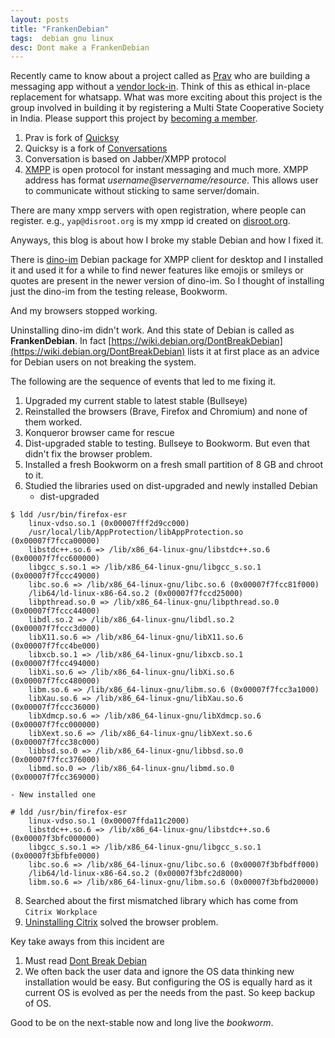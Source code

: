 ```yaml
---
layout: posts
title: "FrankenDebian"
tags:  debian gnu linux
desc: Dont make a FrankenDebian
---
```


Recently came to know about a project called as [Prav](https://prav.app/) who
are building a messaging app without a [vendor lock-in](https://en.wikipedia.org/wiki/Vendor_lock-in). 
Think of this as ethical in-place replacement for whatsapp.
What was more exciting about this project is the group involved in building
it by registering a Multi State Cooperative Society in India. Please
support this project by [becoming a member](https://prav.app/become-a-member/).

1. Prav is fork of [Quicksy](https://quicksy.im/)
2. Quicksy is a fork of [Conversations](https://conversations.im/)
3. Conversation is based on Jabber/XMPP protocol
4. [XMPP](https://en.wikipedia.org/wiki/XMPP) is open protocol for instant
   messaging and much more. XMPP address has format
   _username@servername/resource_. This allows user to communicate without
   sticking to same server/domain.

There are many xmpp servers with open registration, where people can
register. e.g., `yap@disroot.org` is my xmpp id created on
[disroot.org](https://disroot.org).

Anyways, this blog is about how I broke my stable Debian and how I fixed it.

There is [dino-im](https://dino.im/) Debian package for XMPP client for desktop
and I installed it and used it for a while to find newer features like emojis 
or smileys or quotes are present in the newer version of dino-im. So I thought
of installing just the dino-im from the testing release, Bookworm.

And my browsers stopped working.

Uninstalling dino-im didn't work. And this state of Debian is called as
**FrankenDebian**. In fact
[https://wiki.debian.org/DontBreakDebian](https://wiki.debian.org/DontBreakDebian)
lists it at first place as an advice for Debian users on not breaking the
system.

The following are the sequence of events that led to me fixing it.
1. Upgraded my current stable to latest stable (Bullseye)
2. Reinstalled the browsers (Brave, Firefox and Chromium) and none of them worked.
3. Konqueror browser came for rescue
4. Dist-upgraded stable to testing. Bullseye to Bookworm. But even that didn't
   fix the browser problem.
5. Installed a fresh Bookworm on a fresh small partition of 8 GB and chroot to it.
6. Studied the libraries used on dist-upgraded and newly installed Debian
    - dist-upgraded
```
$ ldd /usr/bin/firefox-esr
	linux-vdso.so.1 (0x00007fff2d9cc000)
	/usr/local/lib/AppProtection/libAppProtection.so (0x00007f7fcca00000)
	libstdc++.so.6 => /lib/x86_64-linux-gnu/libstdc++.so.6 (0x00007f7fcc600000)
	libgcc_s.so.1 => /lib/x86_64-linux-gnu/libgcc_s.so.1 (0x00007f7fccc49000)
	libc.so.6 => /lib/x86_64-linux-gnu/libc.so.6 (0x00007f7fcc81f000)
	/lib64/ld-linux-x86-64.so.2 (0x00007f7fccd25000)
	libpthread.so.0 => /lib/x86_64-linux-gnu/libpthread.so.0 (0x00007f7fccc44000)
	libdl.so.2 => /lib/x86_64-linux-gnu/libdl.so.2 (0x00007f7fccc3d000)
	libX11.so.6 => /lib/x86_64-linux-gnu/libX11.so.6 (0x00007f7fcc4be000)
	libxcb.so.1 => /lib/x86_64-linux-gnu/libxcb.so.1 (0x00007f7fcc494000)
	libXi.so.6 => /lib/x86_64-linux-gnu/libXi.so.6 (0x00007f7fcc480000)
	libm.so.6 => /lib/x86_64-linux-gnu/libm.so.6 (0x00007f7fcc3a1000)
	libXau.so.6 => /lib/x86_64-linux-gnu/libXau.so.6 (0x00007f7fccc36000)
	libXdmcp.so.6 => /lib/x86_64-linux-gnu/libXdmcp.so.6 (0x00007f7fcc000000)
	libXext.so.6 => /lib/x86_64-linux-gnu/libXext.so.6 (0x00007f7fcc38c000)
	libbsd.so.0 => /lib/x86_64-linux-gnu/libbsd.so.0 (0x00007f7fcc376000)
	libmd.so.0 => /lib/x86_64-linux-gnu/libmd.so.0 (0x00007f7fcc369000)
```
	- New installed one
```
# ldd /usr/bin/firefox-esr
	linux-vdso.so.1 (0x00007ffda11c2000)
	libstdc++.so.6 => /lib/x86_64-linux-gnu/libstdc++.so.6 (0x00007f3bfc000000)
	libgcc_s.so.1 => /lib/x86_64-linux-gnu/libgcc_s.so.1 (0x00007f3bfbfe0000)
	libc.so.6 => /lib/x86_64-linux-gnu/libc.so.6 (0x00007f3bfbdff000)
	/lib64/ld-linux-x86-64.so.2 (0x00007f3bfc2d8000)
	libm.so.6 => /lib/x86_64-linux-gnu/libm.so.6 (0x00007f3bfbd20000)
```
8. Searched about the first mismatched library which has come from `Citrix
   Workplace`
9. [Uninstalling
   Citrix](https://docs.citrix.com/en-us/citrix-workspace-app-for-linux/install.html#to-uninstall-citrix-workspace-app-on-debianubuntu-operating-systems)
   solved the browser problem.

Key take aways from this incident are
1. Must read [Dont Break Debian](https://wiki.debian.org/DontBreakDebian)
2. We often back the user data and ignore the OS data thinking new installation
   would be easy. But configuring the OS is equally hard as it current OS is
   evolved as per the needs from the past. So keep backup of OS.

Good to be on the next-stable now and long live the _bookworm_.
